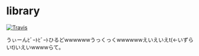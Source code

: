 # library

[![Travis](https://img.shields.io/travis/beet-aizu/library/master.svg)](https://travis-ci.org/beet-aizu/library)

うぃーんﾋﾞｰﾄﾋﾞｰﾄひるどwwwwwwうっくっくwwwwwwえいえいえt(←いずらいt)いえいwwwwらて。
